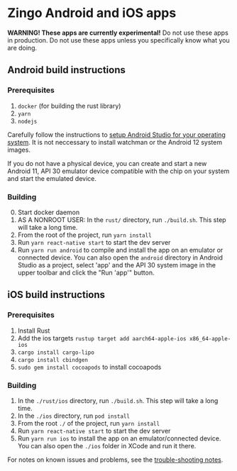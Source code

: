 # Zingo Android and iOS apps

**WARNING! These apps are currently experimental!**
Do not use these apps in production.
Do not use these apps unless you specifically know what you are doing.

## Android build instructions

### Prerequisites
1. `docker` (for building the rust library)
2. `yarn`
3. `nodejs`

Carefully follow the instructions to [setup Android Studio for your
operating system](https://reactnative.dev/docs/environment-setup).
It is not neccessary to install watchman or the Android 12 system images.

If you do not have a physical device, you can create and start
a new Android 11, API 30 emulator device compatible
with the chip on your system and start the emulated device.

### Building
0. Start docker daemon
1. AS A NONROOT USER: In the `rust/` directory, run `./build.sh`.
   This step will take a long time.
2. From the root of the project, run `yarn install`
3. Run `yarn react-native start` to start the dev server
4. Run `yarn run android` to compile and install the app on an
   emulator or connected device. You can also open the `android` directory
   in Android Studio as a project, select 'app' and the API 30 system image
   in the upper toolbar and click the "Run 'app'" button.

## iOS build instructions

### Prerequisites
1. Install Rust
2. Add the ios targets `rustup target add aarch64-apple-ios x86_64-apple-ios`
3. `cargo install cargo-lipo`
4. `cargo install cbindgen`
5. `sudo gem install cocoapods` to install cocoapods

### Building
1. In the `./rust/ios` directory, run `./build.sh`.
   This step will take a long time.
2. In the `./ios` directory, run `pod install`
3. From the root `./` of the project, run `yarn install`
4. Run `yarn react-native start` to start the dev server
5. Run `yarn run ios` to install the app on an emulator/connected device.
   You can also open the `./ios` folder in XCode and run it there.

For notes on known issues and problems,
see the [trouble-shooting notes](./TROUBLESHOOTING.md).
